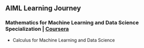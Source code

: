 ## AIML Learning Journey

### Mathematics for Machine Learning and Data Science Specialization | [Coursera](https://www.coursera.org/specializations/mathematics-for-machine-learning-and-data-science)
* Calculus for Machine Learning and Data Science
